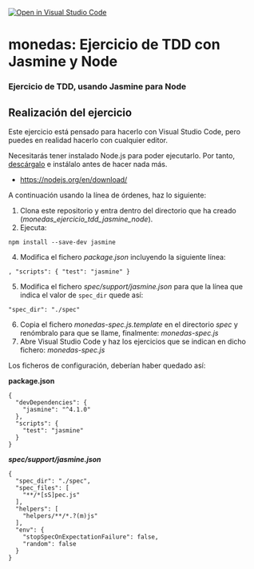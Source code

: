 [![Open in Visual Studio Code](https://classroom.github.com/assets/open-in-vscode-c66648af7eb3fe8bc4f294546bfd86ef473780cde1dea487d3c4ff354943c9ae.svg)](https://classroom.github.com/online_ide?assignment_repo_id=7802587&assignment_repo_type=AssignmentRepo)
# monedas: Ejercicio de TDD con Jasmine y Node
### Ejercicio de TDD, usando Jasmine para Node

## Realización del ejercicio
Este ejercicio está pensado para hacerlo con Visual Studio Code, pero puedes en realidad hacerlo con cualquier editor.

Necesitarás tener instalado Node.js para poder ejecutarlo. Por tanto, [descárgalo](https://nodejs.org/en/download/) e instálalo antes de hacer nada más.

* https://nodejs.org/en/download/

A continuación usando la línea de órdenes, haz lo siguiente:

1. Clona este repositorio y entra dentro del directorio que ha creado (*monedas_ejercicio_tdd_jasmine_node*).
2. Ejecuta: 

```npm install --save-dev jasmine```

4. Modifica el fichero *package.json* incluyendo la siguiente línea:

```, "scripts": { "test": "jasmine" }```

5.  Modifica el fichero  *spec/support/jasmine.json* para que la línea que indica el valor de ```spec_dir``` quede así:


```"spec_dir": "./spec"```

6. Copia el fichero *monedas-spec.js.template* en el directorio *spec* y renómbralo para que se llame, finalmente: *monedas-spec.js*
7. Abre Visual Studio Code y haz los ejercicios que se indican en dicho fichero: *monedas-spec.js*


Los ficheros de configuración, deberían haber quedado así:

**package.json**

```
{
  "devDependencies": {
    "jasmine": "^4.1.0"
  },
  "scripts": {
    "test": "jasmine"
  }
}
```

***spec/support/jasmine.json***
```
{
  "spec_dir": "./spec",
  "spec_files": [
    "**/*[sS]pec.js"
  ],
  "helpers": [
    "helpers/**/*.?(m)js"
  ],
  "env": {
    "stopSpecOnExpectationFailure": false,
    "random": false
  }
}
```